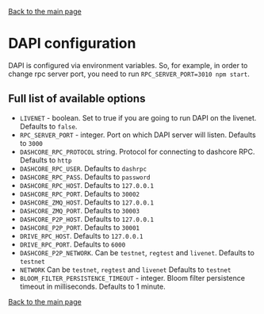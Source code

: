 [Back to the main page](/README.md)

# DAPI configuration

DAPI is configured via environment variables. So, for example, in order to change rpc server port, you need to run `RPC_SERVER_PORT=3010 npm start`.

## Full list of available options

* `LIVENET` - boolean. Set to true if you are going to run DAPI on the livenet. Defaults to `false`.
* `RPC_SERVER_PORT` - integer. Port on which DAPI server will listen. Defaults to `3000`
* `DASHCORE_RPC_PROTOCOL` string. Protocol for connecting to dashcore RPC. Defaults to `http`
* `DASHCORE_RPC_USER`. Defaults to `dashrpc`
* `DASHCORE_RPC_PASS`. Defaults to `password`
* `DASHCORE_RPC_HOST`. Defaults to `127.0.0.1`
* `DASHCORE_RPC_PORT`. Defaults to `30002`
* `DASHCORE_ZMQ_HOST`. Defaults to `127.0.0.1`
* `DASHCORE_ZMQ_PORT`. Defaults to `30003`
* `DASHCORE_P2P_HOST`. Defaults to `127.0.0.1`
* `DASHCORE_P2P_PORT`. Defaults to `30001`
* `DRIVE_RPC_HOST`. Defaults to `127.0.0.1`
* `DRIVE_RPC_PORT`. Defaults to `6000`
* `DASHCORE_P2P_NETWORK`. Can be `testnet`, `regtest` and `livenet`. Defaults to `testnet`
* `NETWORK` Can be `testnet`, `regtest` and `livenet` Defaults to `testnet`
* `BLOOM_FILTER_PERSISTENCE_TIMEOUT` - integer. Bloom filter persistence timeout in milliseconds. Defaults to 1 minute.

[Back to the main page](/README.md)
